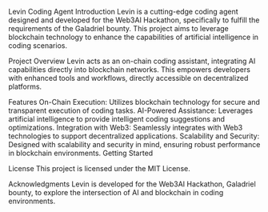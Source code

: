 Levin Coding Agent
Introduction
Levin is a cutting-edge coding agent designed and developed for the Web3AI Hackathon, specifically to fulfill the requirements of the Galadriel bounty. This project aims to leverage blockchain technology to enhance the capabilities of artificial intelligence in coding scenarios.

Project Overview
Levin acts as an on-chain coding assistant, integrating AI capabilities directly into blockchain networks. This empowers developers with enhanced tools and workflows, directly accessible on decentralized platforms.

Features
On-Chain Execution: Utilizes blockchain technology for secure and transparent execution of coding tasks.
AI-Powered Assistance: Leverages artificial intelligence to provide intelligent coding suggestions and optimizations.
Integration with Web3: Seamlessly integrates with Web3 technologies to support decentralized applications.
Scalability and Security: Designed with scalability and security in mind, ensuring robust performance in blockchain environments.
Getting Started






License
This project is licensed under the MIT License.

Acknowledgments
Levin is developed for the Web3AI Hackathon, Galadriel bounty, to explore the intersection of AI and blockchain in coding environments.